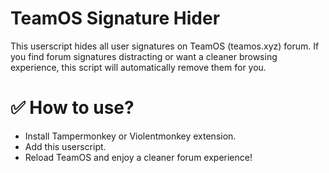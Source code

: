 # TeamOS Signature Hider
This userscript hides all user signatures on TeamOS (teamos.xyz) forum. If you find forum signatures distracting or want a cleaner browsing experience, this script will automatically remove them for you.

# ✅ How to use?

* Install Tampermonkey or Violentmonkey extension.
* Add this userscript.
* Reload TeamOS and enjoy a cleaner forum experience!
